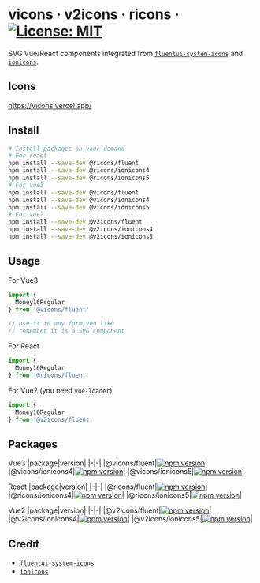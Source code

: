 # vicons · v2icons · ricons · [![License: MIT](https://img.shields.io/badge/License-MIT-yellow.svg)](https://opensource.org/licenses/MIT)
SVG Vue/React components integrated from [`fluentui-system-icons`](https://github.com/microsoft/fluentui-system-icons) and [`ionicons`](https://github.com/ionic-team/ionicons).

## Icons
https://vicons.vercel.app/

## Install
```bash
# Install packages on your demand
# For react
npm install --save-dev @ricons/fluent
npm install --save-dev @ricons/ionicons4
npm install --save-dev @ricons/ionicons5
# For vue3
npm install --save-dev @vicons/fluent
npm install --save-dev @vicons/ionicons4
npm install --save-dev @vicons/ionicons5
# For vue2
npm install --save-dev @v2icons/fluent
npm install --save-dev @v2icons/ionicons4
npm install --save-dev @v2icons/ionicons5
```

## Usage
For Vue3
```ts
import {
  Money16Regular
} from '@vicons/fluent'

// use it in any form you like
// remember it is a SVG component
```

For React
```ts
import {
  Money16Regular
} from '@ricons/fluent'
```

For Vue2 (you need `vue-loader`)
```js
import {
  Money16Regular
} from '@v2icons/fluent'
```

## Packages

Vue3
|package|version|
|-|-|
|@vicons/fluent|[![npm version](https://badge.fury.io/js/%40vicons%2Ffluent.svg)](https://badge.fury.io/js/%40vicons%2Ffluent)|
|@vicons/ionicons4|[![npm version](https://badge.fury.io/js/%40vicons%2Fionicons4.svg)](https://badge.fury.io/js/%40vicons%2Fionicons4)|
|@vicons/ionicons5|[![npm version](https://badge.fury.io/js/%40vicons%2Fionicons5.svg)](https://badge.fury.io/js/%40vicons%2Fionicons5)|

React
|package|version|
|-|-|
|@ricons/fluent|[![npm version](https://badge.fury.io/js/%40ricons%2Ffluent.svg)](https://badge.fury.io/js/%40ricons%2Ffluent)|
|@ricons/ionicons4|[![npm version](https://badge.fury.io/js/%40ricons%2Fionicons4.svg)](https://badge.fury.io/js/%40ricons%2Fionicons4)|
|@ricons/ionicons5|[![npm version](https://badge.fury.io/js/%40ricons%2Fionicons5.svg)](https://badge.fury.io/js/%40ricons%2Fionicons5)|

Vue2
|package|version|
|-|-|
|@v2icons/fluent|[![npm version](https://badge.fury.io/js/%40v2icons%2Ffluent.svg)](https://badge.fury.io/js/%40v2icons%2Ffluent)|
|@v2icons/ionicons4|[![npm version](https://badge.fury.io/js/%40v2icons%2Fionicons4.svg)](https://badge.fury.io/js/%40v2icons%2Fionicons4)|
|@v2icons/ionicons5|[![npm version](https://badge.fury.io/js/%40v2icons%2Fionicons5.svg)](https://badge.fury.io/js/%40v2icons%2Fionicons5)|

## Credit
- [`fluentui-system-icons`](https://github.com/microsoft/fluentui-system-icons)
- [`ionicons`](https://github.com/ionic-team/ionicons)

